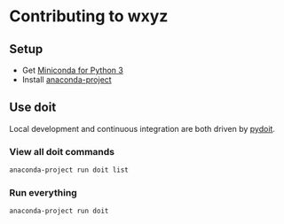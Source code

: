 # Contributing to wxyz

## Setup

- Get [Miniconda for Python 3](https://repo.anaconda.com/miniconda/)
- Install [anaconda-project](https://anaconda.org/conda-forge/anaconda-project)

## Use doit

Local development and continuous integration are both driven by [pydoit](https://pydoit.org/contents.html).

### View all doit commands

```bash
anaconda-project run doit list
```

### Run everything

```bash
anaconda-project run doit
```
